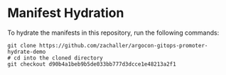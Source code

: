 # Manifest Hydration

To hydrate the manifests in this repository, run the following commands:

```shell
git clone https://github.com/zachaller/argocon-gitops-promoter-hydrate-demo
# cd into the cloned directory
git checkout d90b4a1beb9b5de033bb777d3dcce1e48213a2f1
```
